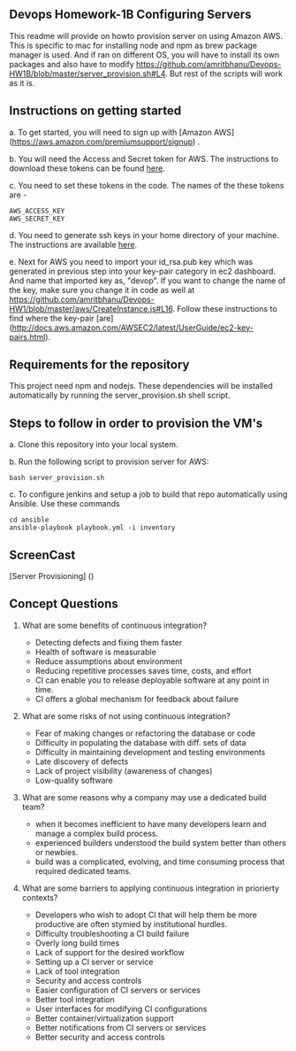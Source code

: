 ## Devops Homework-1B Configuring Servers

This readme will provide on howto provision server on using Amazon AWS. This is specific to mac for installing node and npm as brew package manager is used. And if ran on different OS, you will have to install its own packages and also have to modify https://github.com/amritbhanu/Devops-HW1B/blob/master/server_provision.sh#L4. But rest of the scripts will work as it is.

## Instructions on getting started
a. To get started, you will need to sign up with [Amazon AWS] (https://aws.amazon.com/premiumsupport/signup) .

b. You will need the Access and Secret token for AWS. The instructions to download these tokens can be found [here](http://docs.aws.amazon.com/IAM/latest/UserGuide/id_credentials_temp.html).

c. You need to set these tokens in the code. The names of the these tokens are - 

```
AWS_ACCESS_KEY
AWS_SECRET_KEY
```
d. You need to generate ssh keys in your home directory of your machine. The instructions are available [here](https://www.digitalocean.com/community/tutorials/how-to-use-ssh-keys-with-digitalocean-droplets).

e. Next for AWS you need to import your id_rsa.pub key which was generated in previous step into your key-pair category in ec2 dashboard. And name that imported key as, "devop". If you want to change the name of the key, make sure you change it in code as well at https://github.com/amritbhanu/Devops-HW1/blob/master/aws/CreateInstance.js#L16. Follow these instructions to find where the key-pair [are] (http://docs.aws.amazon.com/AWSEC2/latest/UserGuide/ec2-key-pairs.html).

## Requirements for the repository
This project need npm and nodejs. These dependencies will be installed automatically by running the server_provision.sh shell script. 

## Steps to follow in order to provision the VM's
a. Clone this repository into your local system.

b. Run the following script to provision server for AWS:

```
bash server_provision.sh
```

c. To configure jenkins and setup a job to build that repo automatically using Ansible. Use these commands
```
cd ansible
ansible-playbook playbook.yml -i inventory
```

## ScreenCast
[Server Provisioning] ()

## Concept Questions
1. What are some benefits of continuous integration?
   - Detecting defects and fixing them faster
   - Health of software is measurable
   - Reduce assumptions about environment
   - Reducing repetitive processes saves time, costs, 	and effort
   - CI can enable you to release deployable software at any point in time.
   - CI offers a global mechanism for feedback about failure

2. What are some risks of not using continuous integration?
   - Fear of making changes or refactoring the database or code
   - Difficulty in populating the database with diff. sets of data
   - Difficulty in maintaining development and testing environments
   - Late discovery of defects
   - Lack of project visibility (awareness of changes)
   - Low-quality software

3. What are some reasons why a company may use a dedicated build team?
   - when it becomes inefficient to have many developers learn and manage a complex build process.
   -  experienced builders understood
the build system better than others or newbies.
   - build was a complicated, evolving,
and time consuming process that required dedicated teams.
4. What are some barriers to applying continuous integration in priorierty contexts?
   - Developers who wish to adopt CI that will help them be more productive are often stymied by institutional hurdles.
   - Difficulty troubleshooting a CI build failure
   - Overly long build times
   - Lack of support for the desired workflow
   - Setting up a CI server or service
   - Lack of tool integration
   - Security and access controls
   - Easier configuration of CI servers or services
   - Better tool integration
   - User interfaces for modifying CI configurations
   - Better container/virtualization support 
   - Better notifications from CI servers or services
   - Better security and access controls

